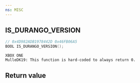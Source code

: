 ```yaml
---
ns: MISC
---
```

## IS_DURANGO_VERSION

```c
// 0x4D982ADB1978442D 0x46FB06A5
BOOL IS_DURANGO_VERSION();
```

```
XBOX ONE  
MulleDK19: This function is hard-coded to always return 0.  
```

## Return value
